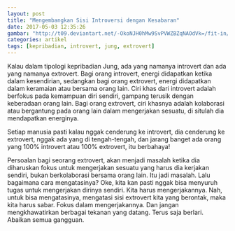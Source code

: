 ```yaml
---
layout: post
title: "Mengembangkan Sisi Introversi dengan Kesabaran"
date: 2017-05-03 12:35:26
gambar: "http://t09.deviantart.net/-OkoNJH0hMw9SvPVWZBZqNAOdVk=/fit-in/700x350/filters:fixed_height%28100,100%29:origin%28%29/pre01/4563/th/pre/i/2014/048/1/4/colourful_life_by_davinsky-d6dcre0.jpg"
categories: artikel
tags: [kepribadian, introvert, jung, extrovert]
---
```







Kalau dalam tipologi kepribadian Jung, ada yang namanya introvert dan ada yang namanya extrovert. Bagi orang introvert, energi didapatkan ketika dalam kesendirian, sedangkan bagi orang extrovert, energi didapatkan dalam keramaian atau bersama orang lain. Ciri khas dari introvert adalah berfokus pada kemampuan diri sendiri, gampang terusik dengan keberadaan orang lain. Bagi orang extrovert, ciri khasnya adalah kolaborasi atau bergantung pada orang lain dalam mengerjakan sesuatu, di situlah dia mendapatkan energinya.

Setiap manusia pasti kalau nggak cenderung ke introvert, dia cenderung ke extrovert, nggak ada yang di tengah-tengah, dan jarang banget ada orang yang 100% introvert atau 100% extrovert, itu berbahaya!

Persoalan bagi seorang extrovert, akan menjadi masalah ketika dia diharuskan fokus untuk mengerjakan sesuatu yang harus dia kerjakan sendiri, bukan berkolaborasi bersama orang lain. Itu jadi masalah. Lalu bagaimana cara mengatasinya? Oke, kita kan pasti nggak bisa menyuruh tugas untuk mengerjakan dirinya sendiri. Kita harus mengerjakannya. Nah, untuk bisa mengatasinya, mengatasi sisi extrovert kita yang berontak, maka kita harus sabar. Fokus dalam mengerjakannya. Dan jangan mengkhawatirkan berbagai tekanan yang datang. Terus saja berlari. Abaikan semua gangguan.